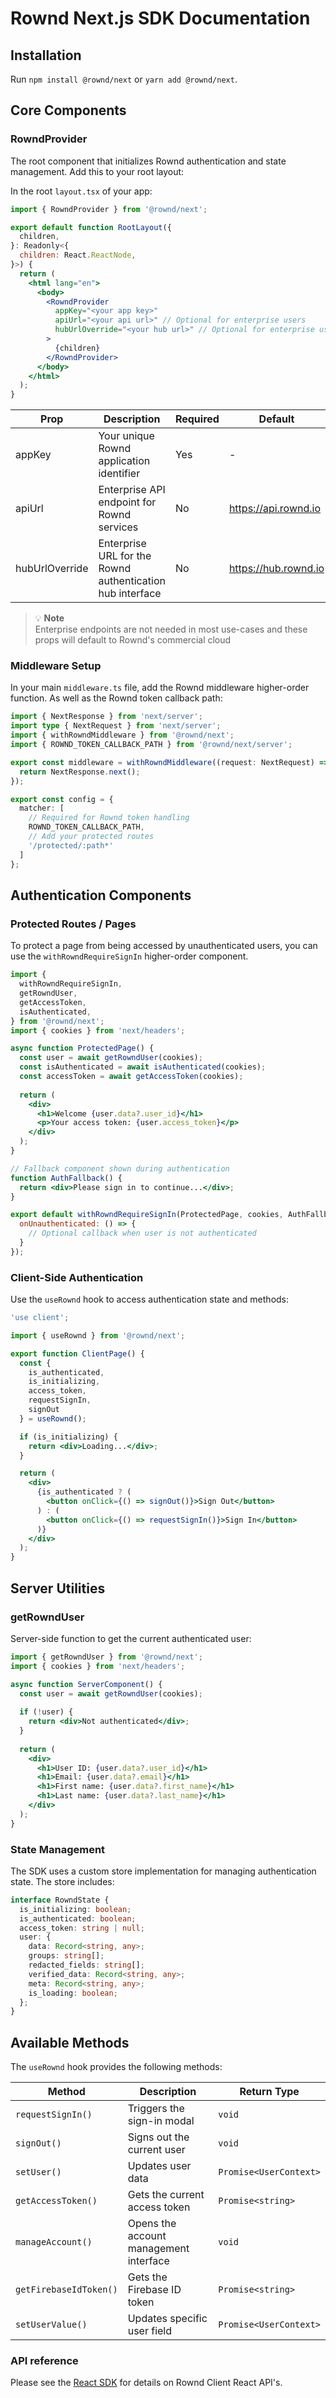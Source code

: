 # Rownd Next.js SDK Documentation


## Installation

Run `npm install @rownd/next` or `yarn add @rownd/next`.

## Core Components
### RowndProvider

The root component that initializes Rownd authentication and state management. Add this to your root layout:


In the root `layout.tsx` of your app:

```jsx
import { RowndProvider } from '@rownd/next';

export default function RootLayout({
  children,
}: Readonly<{
  children: React.ReactNode,
}>) {
  return (
    <html lang="en">
      <body>
        <RowndProvider
          appKey="<your app key>"
          apiUrl="<your api url>" // Optional for enterprise users
          hubUrlOverride="<your hub url>" // Optional for enterprise users
        >
          {children}
        </RowndProvider>
      </body>
    </html>
  );
}
```

| Prop | Description | Required | Default |
|------|-------------|----------|---------|
| appKey | Your unique Rownd application identifier | Yes | - |
| apiUrl | Enterprise API endpoint for Rownd services | No | https://api.rownd.io |
| hubUrlOverride | Enterprise URL for the Rownd authentication hub interface | No | https://hub.rownd.io |

> 💡 **Note**  
> Enterprise endpoints are not needed in most use-cases and these props will default to Rownd's commercial cloud


### Middleware Setup
In your main `middleware.ts` file, add the Rownd middleware higher-order function. As well as the Rownd token callback path:

```typescript
import { NextResponse } from 'next/server';
import type { NextRequest } from 'next/server';
import { withRowndMiddleware } from '@rownd/next';
import { ROWND_TOKEN_CALLBACK_PATH } from '@rownd/next/server';

export const middleware = withRowndMiddleware((request: NextRequest) => {
  return NextResponse.next();
});

export const config = {
  matcher: [
    // Required for Rownd token handling
    ROWND_TOKEN_CALLBACK_PATH,
    // Add your protected routes
    '/protected/:path*'
  ]
};

```

## Authentication Components

### Protected Routes / Pages
To protect a page from being accessed by unauthenticated users, you can use
the `withRowndRequireSignIn` higher-order component.

```jsx
import {
  withRowndRequireSignIn,
  getRowndUser,
  getAccessToken,
  isAuthenticated,
} from '@rownd/next';
import { cookies } from 'next/headers';

async function ProtectedPage() {
  const user = await getRowndUser(cookies);
  const isAuthenticated = await isAuthenticated(cookies);
  const accessToken = await getAccessToken(cookies);
  
  return (
    <div>
      <h1>Welcome {user.data?.user_id}</h1>
      <p>Your access token: {user.access_token}</p>
    </div>
  );
}

// Fallback component shown during authentication
function AuthFallback() {
  return <div>Please sign in to continue...</div>;
}

export default withRowndRequireSignIn(ProtectedPage, cookies, AuthFallback, {
  onUnauthenticated: () => {
    // Optional callback when user is not authenticated
  }
});
```

### Client-Side Authentication
Use the `useRownd` hook to access authentication state and methods:

```jsx
'use client';

import { useRownd } from '@rownd/next';

export function ClientPage() {
  const { 
    is_authenticated,
    is_initializing,
    access_token,
    requestSignIn,
    signOut
  } = useRownd();

  if (is_initializing) {
    return <div>Loading...</div>;
  }

  return (
    <div>
      {is_authenticated ? (
        <button onClick={() => signOut()}>Sign Out</button>
      ) : (
        <button onClick={() => requestSignIn()}>Sign In</button>
      )}
    </div>
  );
}
```

## Server Utilities
### getRowndUser
Server-side function to get the current authenticated user:

```jsx
import { getRowndUser } from '@rownd/next';
import { cookies } from 'next/headers';

async function ServerComponent() {
  const user = await getRowndUser(cookies);
  
  if (!user) {
    return <div>Not authenticated</div>;
  }
  
  return (
    <div>
      <h1>User ID: {user.data?.user_id}</h1>
      <h1>Email: {user.data?.email}</h1>
      <h1>First name: {user.data?.first_name}</h1>
      <h1>Last name: {user.data?.last_name}</h1>
    </div>
  );
}
```

### State Management
The SDK uses a custom store implementation for managing authentication state. The store includes:

```typescript
interface RowndState {
  is_initializing: boolean;
  is_authenticated: boolean;
  access_token: string | null;
  user: {
    data: Record<string, any>;
    groups: string[];
    redacted_fields: string[];
    verified_data: Record<string, any>;
    meta: Record<string, any>;
    is_loading: boolean;
  };
}
```

## Available Methods

The `useRownd` hook provides the following methods:

| Method | Description | Return Type |
|--------|-------------|-------------|
| `requestSignIn()` | Triggers the sign-in modal | `void` |
| `signOut()` | Signs out the current user | `void` |
| `setUser()` | Updates user data | `Promise<UserContext>` |
| `getAccessToken()` | Gets the current access token | `Promise<string>` |
| `manageAccount()` | Opens the account management interface | `void` |
| `getFirebaseIdToken()` | Gets the Firebase ID token | `Promise<string>` |
| `setUserValue()` | Updates specific user field | `Promise<UserContext>` |


### API reference

Please see the [React SDK](/rownd/react/blob/main?tab=readme-ov-file#api-reference) for details on
Rownd Client React API's.
